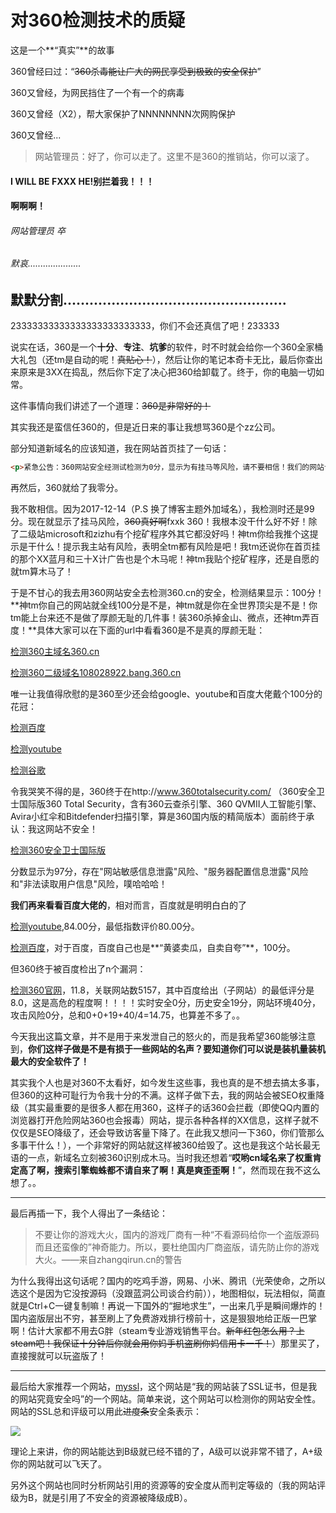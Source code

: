 # 对360检测技术的质疑

这是一个**“真实”**的故事

360曾经曰过：“~~360杀毒能让广大的网民享受到极致的安全保护~~”

360又曾经，为网民挡住了一个有一个的病毒

360又曾经（X2），帮大家保护了NNNNNNNN次网购保护

360又曾经...

> 网站管理员：好了，你可以走了。这里不是360的推销站，你可以滚了。

#### I WILL BE FXXX HE!别拦着我！！！
#### 啊啊啊！

###### 网站管理员 卒
###### 默哀.....................

## 默默分割...................................................

23333333333333333333333333，你们不会还真信了吧！233333

说实在话，360是一个**十分**、**专注**、**坑爹**的软件，时不时就会给你一个360全家桶大礼包（还tm是自动的呢！~~真贴心！~~），然后让你的笔记本奇卡无比，最后你查出来原来是3XX在捣乱，然后你下定了决心把360给卸载了。终于，你的电脑一切如常。

这件事情向我们讲述了一个道理：~~360是非常好的！~~

其实我还是蛮信任360的，但是近日来的事让我想骂360是个zz公司。

部分知道新域名的应该知道，我在网站首页挂了一句话：

```html
<p>紧急公告：360网站安全经测试检测为0分，显示为有挂马等风险，请不要相信！我们的网站十分安全！</p>
```

再然后，360就给了我零分。

我不敢相信。因为2017-12-14（P.S 换了博客主题外加域名），我检测时还是99分。现在就显示了挂马风险，~~360真好啊~~fxxk 360！我根本没干什么好不好！除了二级站microsoft和zizhu有个挖矿程序外其它都没好吗！神tm你给我推个这提示是干什么！提示我主站有风险，表明全tm都有风险是吧！我tm还说你在首页挂的那个XX蓝月和三十X计广告也是个木马呢！神tm我贴个挖矿程序，还是自愿的就tm算木马了！

于是不甘心的我去用360网站安全去检测360.cn的安全，检测结果显示：100分！**神tm你自己的网站就全线100分是不是，神tm就是你在全世界顶尖是不是！你tm能上台来还不是做了厚颜无耻的几件事！装360杀掉金山、微点，还神tm弄百度！**具体大家可以在下面的url中看看360是不是真的厚颜无耻：

[检测360主域名360.cn](http://webscan.360.cn/index/checkwebsite?url=360.cn)

[检测360二级域名108028922.bang.360.cn](http://webscan.360.cn/index/checkwebsite?url=108028922.bang.360.cn)

唯一让我值得欣慰的是360至少还会给google、youtube和百度大佬戴个100分的花冠：

[检测百度](http://webscan.360.cn/index/checkwebsite?url=www.baidu.com)

[检测youtube](http://webscan.360.cn/index/checkwebsite?url=youtube.com)

[检测谷歌](http://webscan.360.cn/index/checkwebsite?url=google.com)

令我哭笑不得的是，360终于在http://www.360totalsecurity.com/ （360安全卫士国际版360 Total Security，含有360云查杀引擎、360 QVMII人工智能引擎、Avira小红伞和Bitdefender扫描引擎，算是360国内版的精简版本）面前终于承认：我这网站不安全！

[检测360安全卫士国际版](http://webscan.360.cn/index/checkwebsite?url=http://www.360totalsecurity.com/)

分数显示为97分，存在"网站敏感信息泄露"风险、"服务器配置信息泄露"风险和"非法读取用户信息"风险，噗哈哈哈！

**我们再来看看百度大佬的**，相对而言，百度就是明明白白的了

[检测youtube](http://ce.baidu.com/index/guance?start_url=youtube.com),84.00分，最低指数评价80.00分。

[检测百度](http://ce.baidu.com/index/guance?start_url=baidu.com)，对于百度，百度自己也是**“黄婆卖瓜，自卖自夸”**，100分。

但360终于被百度检出了n个漏洞：

[检测360官网](http://ce.baidu.com/index/guance?start_url=www.360.cn)，11.8，关联网站数5157，其中百度给出（子网站）的最低评分是8.0，这是高危的程度啊！！！！实时安全0分，历史安全19分，网站环境40分，攻击风险0分，总和0+0+19+40/4=14.75，也算差不多了。。

今天我出这篇文章，并不是用于来发泄自己的怒火的，而是我希望360能够注意到，**你们这样子做是不是有损于一些网站的名声？要知道你们可以说是装机量装机最大的安全软件了！**

其实我个人也是对360不太看好，如今发生这些事，我也真的是不想去搞太多事，但360的这种可耻行为令我十分的不满。这样子做下去，我的网站会被SEO权重降级（其实最重要的是很多人都在用360，这样子的话360会拦截（即使QQ内置的浏览器打开危险网站360也会报毒）网站，提示各种各样的XX信息，这样子就不仅仅是SEO降级了，还会导致访客量下降了。在此我又想问一下360，你们管那么多事干什么！），一个非常好的网站就这样被360给毁了。这也是我这个站长最无语的一点，新域名立刻被360识别成木马。当时我还想着“**哎哟cn域名来了权重肯定高了啊，搜索引擎蜘蛛都不请自来了啊！真是爽歪歪啊！**”，然而现在我不这么想了。。

---

最后再插一下，我个人得出了一条结论：

> 不要让你的游戏大火，国内的游戏厂商有一种“不看源码给你一个盗版源码而且还蛮像的”神奇能力。所以，要杜绝国内厂商盗版，请先防止你的游戏大火。——来自zhangqirun.cn的警告

为什么我得出这句话呢？国内的吃鸡手游，网易、小米、腾讯（光荣使命，之所以选这个是因为它没按源码（没跟蓝洞公司谈合约前）），地图相似，玩法相似，简直就是Ctrl+C一键复制嘛！再说一下国外的“掘地求生”，一出来几乎是瞬间爆炸的！国内盗版层出不穷，甚至刷上了免费游戏排行榜前十，这是狠狠地给正版一巴掌啊！估计大家都不用去G胖（steam专业游戏销售平台。~~新年红包怎么用？上steam吧！我保证十分钟后你就会用你妈手机盗刷你妈信用卡一千！~~）那里买了，直接搜就可以玩盗版了！

---

最后给大家推荐一个网站，[myssl](https://myssl.com/)，这个网站是“我的网站装了SSL证书，但是我的网站究竟安全吗”的一个网站。简单来说，这个网站可以检测你的网站安全性。网站的SSL总和评级可以用此~~进度条~~安全条表示：

![](https://static.myssl.com/res/images/jianbian.png)

理论上来讲，你的网站能达到B级就已经不错的了，A级可以说非常不错了，A+级你的网站就可以飞天了。

另外这个网站也同时分析网站引用的资源等的安全度从而判定等级的（我的网站评级为B，就是引用了不安全的资源被降级成B）。